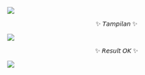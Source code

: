 <p align="left">
  <img src="https://camo.githubusercontent.com/0cbbe325802a7aa228ffffa704cd4682f2769ee82d51299235f199b3fddf56f1/68747470733a2f2f6d656469612e74656e6f722e636f6d2f695643694d39573763765941414141642f77656c636f6d652e676966" />
</p>

<p align="center"
  >✨ 𝘛𝘢𝘮𝘱𝘪𝘭𝘢𝘯 ✨

<p align="left">
  <img src="https://github.com/ZoraaCode/FCB/blob/main/asset/image/Screenshot_2024-02-09-23-12-18-61_84d3000e3f4017145260f7618db1d683.jpg" />
</p>

<p align="center">✨ 𝘙𝘦𝘴𝘶𝘭𝘵 𝘖𝘒 ✨</p>

<p align="left">
  <img src="https://github.com/ZoraaCode/FCB/blob/main/asset/image/IMG_20240210_035739.jpg" />
</p>


